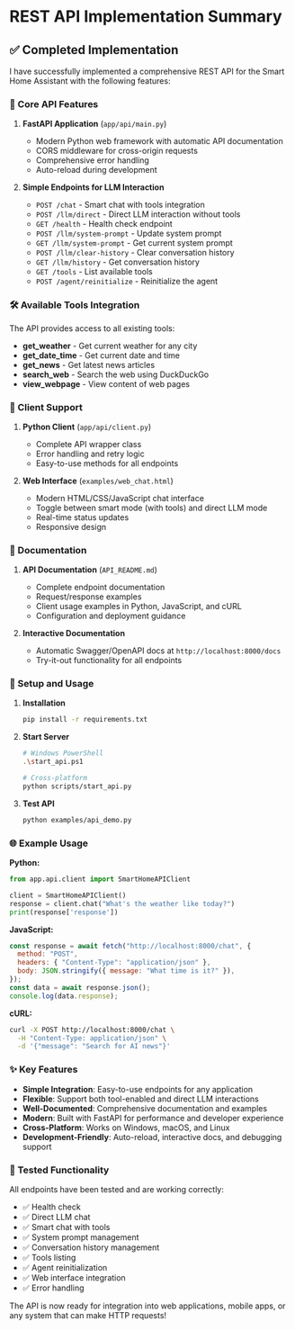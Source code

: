 # REST API Implementation Summary

## ✅ Completed Implementation

I have successfully implemented a comprehensive REST API for the Smart Home Assistant with the following features:

### 🚀 Core API Features

1. **FastAPI Application** (`app/api/main.py`)

   - Modern Python web framework with automatic API documentation
   - CORS middleware for cross-origin requests
   - Comprehensive error handling
   - Auto-reload during development

2. **Simple Endpoints for LLM Interaction**
   - `POST /chat` - Smart chat with tools integration
   - `POST /llm/direct` - Direct LLM interaction without tools
   - `GET /health` - Health check endpoint
   - `POST /llm/system-prompt` - Update system prompt
   - `GET /llm/system-prompt` - Get current system prompt
   - `POST /llm/clear-history` - Clear conversation history
   - `GET /llm/history` - Get conversation history
   - `GET /tools` - List available tools
   - `POST /agent/reinitialize` - Reinitialize the agent

### 🛠️ Available Tools Integration

The API provides access to all existing tools:

- **get_weather** - Get current weather for any city
- **get_date_time** - Get current date and time
- **get_news** - Get latest news articles
- **search_web** - Search the web using DuckDuckGo
- **view_webpage** - View content of web pages

### 📱 Client Support

1. **Python Client** (`app/api/client.py`)

   - Complete API wrapper class
   - Error handling and retry logic
   - Easy-to-use methods for all endpoints

2. **Web Interface** (`examples/web_chat.html`)
   - Modern HTML/CSS/JavaScript chat interface
   - Toggle between smart mode (with tools) and direct LLM mode
   - Real-time status updates
   - Responsive design

### 📖 Documentation

1. **API Documentation** (`API_README.md`)

   - Complete endpoint documentation
   - Request/response examples
   - Client usage examples in Python, JavaScript, and cURL
   - Configuration and deployment guidance

2. **Interactive Documentation**
   - Automatic Swagger/OpenAPI docs at `http://localhost:8000/docs`
   - Try-it-out functionality for all endpoints

### 🔧 Setup and Usage

1. **Installation**

   ```bash
   pip install -r requirements.txt
   ```

2. **Start Server**

   ```bash
   # Windows PowerShell
   .\start_api.ps1

   # Cross-platform
   python scripts/start_api.py
   ```

3. **Test API**
   ```bash
   python examples/api_demo.py
   ```

### 🌐 Example Usage

**Python:**

```python
from app.api.client import SmartHomeAPIClient

client = SmartHomeAPIClient()
response = client.chat("What's the weather like today?")
print(response['response'])
```

**JavaScript:**

```javascript
const response = await fetch("http://localhost:8000/chat", {
  method: "POST",
  headers: { "Content-Type": "application/json" },
  body: JSON.stringify({ message: "What time is it?" }),
});
const data = await response.json();
console.log(data.response);
```

**cURL:**

```bash
curl -X POST http://localhost:8000/chat \
  -H "Content-Type: application/json" \
  -d '{"message": "Search for AI news"}'
```

### ✨ Key Features

- **Simple Integration**: Easy-to-use endpoints for any application
- **Flexible**: Support both tool-enabled and direct LLM interactions
- **Well-Documented**: Comprehensive documentation and examples
- **Modern**: Built with FastAPI for performance and developer experience
- **Cross-Platform**: Works on Windows, macOS, and Linux
- **Development-Friendly**: Auto-reload, interactive docs, and debugging support

### 🧪 Tested Functionality

All endpoints have been tested and are working correctly:

- ✅ Health check
- ✅ Direct LLM chat
- ✅ Smart chat with tools
- ✅ System prompt management
- ✅ Conversation history management
- ✅ Tools listing
- ✅ Agent reinitialization
- ✅ Web interface integration
- ✅ Error handling

The API is now ready for integration into web applications, mobile apps, or any system that can make HTTP requests!
